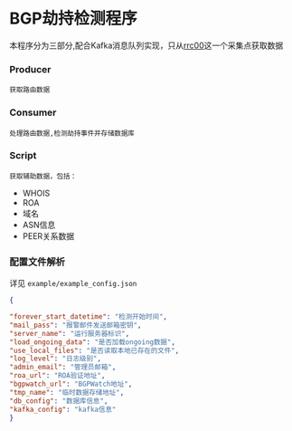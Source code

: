 # BGP劫持检测程序

本程序分为三部分,配合Kafka消息队列实现，只从[rrc00](https://data.ris.ripe.net/rrc00/)这一个采集点获取数据

### Producer

	获取路由数据

### Consumer

	处理路由数据,检测劫持事件并存储数据库

### Script

	获取辅助数据，包括：
- WHOIS
- ROA
- 域名
- ASN信息
- PEER关系数据

  

### 配置文件解析 
详见 `example/example_config.json`

```json
{

"forever_start_datetime": "检测开始时间",
"mail_pass": "报警邮件发送邮箱密钥",
"server_name": "运行服务器标识",
"load_ongoing_data": "是否加载ongoing数据",
"use_local_files": "是否读取本地已存在的文件",
"log_level": "日志级别",
"admin_email": "管理员邮箱",
"roa_url": "ROA验证地址",
"bgpwatch_url": "BGPWatch地址",
"tmp_name": "临时数据存储地址",
"db_config": "数据库信息",
"kafka_config": "kafka信息"
}